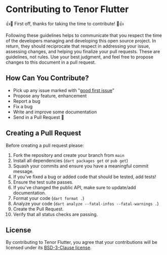 # Contributing to Tenor Flutter

👍🎉 First off, thanks for taking the time to contribute! 🎉👍

Following these guidelines helps to communicate that you respect the time of the developers managing and developing this open source project. In return, they should reciprocate that respect in addressing your issue, assessing changes, and helping you finalize your pull requests. These are guidelines, not rules. Use your best judgment, and feel free to propose changes to this document in a pull request.

## How Can You Contribute?

- Pick up any issue marked with "[good first issue](https://github.com/flyclops/tenor_flutter/issues?q=is:open+is:issue+label:%22good+first+issue%22)"
- Propose any feature, enhancement
- Report a bug
- Fix a bug
- Write and improve some documentation
- Send in a Pull Request 🙏

## Creating a Pull Request

Before creating a pull request please:

1. Fork the repository and create your branch from `main`
2. Install all dependencies (`dart packages get` or `pub get`)
3. Squash your commits and ensure you have a meaningful commit message.
4. If you’ve fixed a bug or added code that should be tested, add tests!
5. Ensure the test suite passes.
6. If you've changed the public API, make sure to update/add documentation.
7. Format your code (`dart format .`)
8. Analyze your code (`dart analyze --fatal-infos --fatal-warnings .`)
9. Create the Pull Request.
10. Verify that all status checks are passing.

## License

By contributing to Tenor Flutter, you agree that your contributions will be licensed under its [BSD-3-Clause license](LICENSE).
